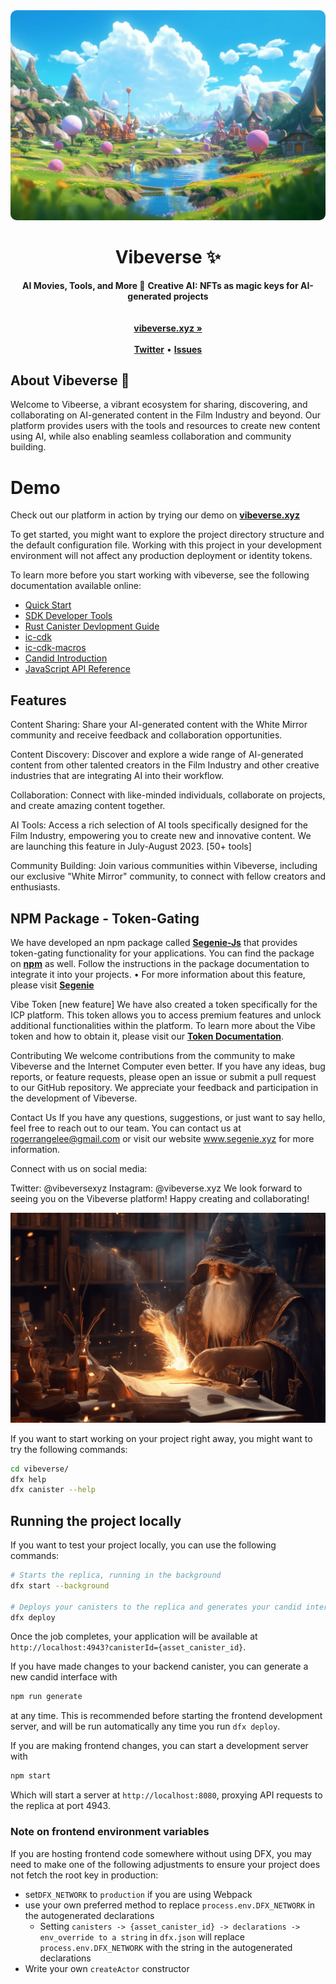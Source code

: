 <div align="center">
     <img src="https://github.com/roger-rangel/vibeverse/blob/main/public/images/dashboard/magical_place.png" style="border-radius: 10px;" alt="Vibeverse Intro">
    <h1>Vibeverse ✨</h1>
    <strong>AI Movies, Tools, and More 🌿</strong>
    <strong>Creative AI: NFTs as magic keys for AI-generated projects</strong>
</div>
<br>
<div align="center">
  
</div>
<div align="center">
    <br>
    <a href="https://segenie.xyz"><b>vibeverse.xyz »</b></a>
    <br><br>
    <a href="https://twitter.com/vibeverse.xyz"><b>Twitter</b></a>
    •
    <a href="https://github.com/roger-rangel/vibeverse/issues/new"><b>Issues</b></a>
</div>

## About Vibeverse 🍿

Welcome to Vibeerse, a vibrant ecosystem for sharing, discovering, and collaborating on AI-generated content in the Film Industry and beyond. Our platform provides users with the tools and resources to create new content using AI, while also enabling seamless collaboration and community building.

# Demo

Check out our platform in action by trying our demo on <a href="https://vibeverse.xyz"><b>vibeverse.xyz</b></a>

To get started, you might want to explore the project directory structure and the default configuration file. Working with this project in your development environment will not affect any production deployment or identity tokens.

To learn more before you start working with vibeverse, see the following documentation available online:

- [Quick Start](https://internetcomputer.org/docs/quickstart/quickstart-intro)
- [SDK Developer Tools](https://internetcomputer.org/docs/developers-guide/sdk-guide)
- [Rust Canister Devlopment Guide](https://internetcomputer.org/docs/rust-guide/rust-intro)
- [ic-cdk](https://docs.rs/ic-cdk)
- [ic-cdk-macros](https://docs.rs/ic-cdk-macros)
- [Candid Introduction](https://internetcomputer.org/docs/candid-guide/candid-intro)
- [JavaScript API Reference](https://erxue-5aaaa-aaaab-qaagq-cai.raw.icp0.io)


## Features

Content Sharing: Share your AI-generated content with the White Mirror community and receive feedback and collaboration opportunities.

Content Discovery: Discover and explore a wide range of AI-generated content from other talented creators in the Film Industry and other creative industries that are integrating AI into their workflow.

Collaboration: Connect with like-minded individuals, collaborate on projects, and create amazing content together.

AI Tools: Access a rich selection of AI tools specifically designed for the Film Industry, empowering you to create new and innovative content. We are launching this feature in July-August 2023. [50+ tools]

Community Building: Join various communities within Vibeverse, including our exclusive "White Mirror" community, to connect with fellow creators and enthusiasts.


## NPM Package - Token-Gating
We have developed an npm package called <a href="https://github.com/Szegoo/Segenie-Js"><b>Segenie-Js</b></a> that provides token-gating functionality for your applications. You can find the package on <a href="https://npmjs.com/package/segenie-js"><b>npm</b></a> as well. Follow the instructions in the package documentation to integrate it into your projects.
  • For more information about this feature, please visit <a href="https://github.com/roger-rangel/Segenie"><b>Segenie</b></a>

Vibe Token [new feature]
We have also created a token specifically for the ICP platform. This token allows you to access premium features and unlock additional functionalities within the platform. To learn more about the Vibe token and how to obtain it, please visit our <a href="https://github.com/roger-rangel/vibe-token#readme"><b>Token Documentation</b></a>.

Contributing
We welcome contributions from the community to make Vibeverse and the Internet Computer even better. If you have any ideas, bug reports, or feature requests, please open an issue or submit a pull request to our GitHub repository. We appreciate your feedback and participation in the development of Vibeverse.

Contact Us
If you have any questions, suggestions, or just want to say hello, feel free to reach out to our team. You can contact us at rogerrangelee@gmail.com or visit our website www.segenie.xyz for more information.

Connect with us on social media:

Twitter: @vibeversexyz
Instagram: @vibeverse.xyz
We look forward to seeing you on the Vibeverse platform! Happy creating and collaborating!

<div align="center">
    <img src="https://github.com/roger-rangel/vibeverse/blob/main/public/images/dashboard/wizard.png" alt="Vibeverse Intro">
</div>

If you want to start working on your project right away, you might want to try the following commands:

```bash
cd vibeverse/
dfx help
dfx canister --help
```

## Running the project locally

If you want to test your project locally, you can use the following commands:

```bash
# Starts the replica, running in the background
dfx start --background

# Deploys your canisters to the replica and generates your candid interface
dfx deploy
```

Once the job completes, your application will be available at `http://localhost:4943?canisterId={asset_canister_id}`.

If you have made changes to your backend canister, you can generate a new candid interface with

```bash
npm run generate
```

at any time. This is recommended before starting the frontend development server, and will be run automatically any time you run `dfx deploy`.

If you are making frontend changes, you can start a development server with

```bash
npm start
```

Which will start a server at `http://localhost:8080`, proxying API requests to the replica at port 4943.

### Note on frontend environment variables

If you are hosting frontend code somewhere without using DFX, you may need to make one of the following adjustments to ensure your project does not fetch the root key in production:

- set`DFX_NETWORK` to `production` if you are using Webpack
- use your own preferred method to replace `process.env.DFX_NETWORK` in the autogenerated declarations
  - Setting `canisters -> {asset_canister_id} -> declarations -> env_override to a string` in `dfx.json` will replace `process.env.DFX_NETWORK` with the string in the autogenerated declarations
- Write your own `createActor` constructor
